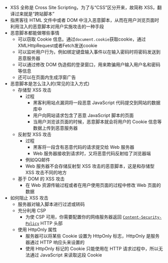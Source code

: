- XSS 全称是 Cross Site Scripting，为了与“CSS”区分开来，故简称 XSS，翻译过来就是“跨站脚本”
- 指黑客往 HTML 文件中或者 DOM 中注入恶意脚本，从而在用户浏览页面时利用注入的恶意脚本对用户实施攻击的一种手段
- 恶意脚本都能做哪些事情
	- 可以窃取 Cookie 信息。通过`document.cookie`获取cookie，通过XMLHttpRequest或者Fetch发送cookie
	- 可以监听用户行为，例如绑定键盘输入事件以在输入密码时将密码发送到恶意服务器
	- 可以通过修改 DOM 伪造假的登录窗口，用来欺骗用户输入用户名和密码等信息
	- 还可以在页面内生成浮窗广告
- 恶意脚本是怎么注入的(常见的注入方式)
	- 存储型 XSS 攻击
		- 过程
			- 黑客利用站点漏洞将一段恶意 JavaScript 代码提交到网站的数据库中
			- 用户向网站请求包含了恶意 JavaScript 脚本的页面
			- 当用户浏览该页面的时候，恶意脚本就会将用户的 Cookie 信息等数据上传到恶意服务器
	- 反射型 XSS 攻击
		- 过程
			- 黑客将一段含有恶意代码的请求提交给 Web 服务器
			- Web 服务器接收到请求时，又将恶意代码反射给了浏览器端
		- 例如QQ邮件
		- Web 服务器不会存储反射型 XSS 攻击的恶意脚本，这是和存储型 XSS 攻击不同的地方
	- 基于 DOM 的 XSS 攻击
		- 在 Web 资源传输过程或者在用户使用页面的过程中修改 Web 页面的数据
- 如何阻止 XSS 攻击
	- 服务器对输入脚本进行过滤或转码
	- 充分利用 CSP
		- 为使 CSP 可用，你需要配置你的网络服务器返回 [`Content-Security-Policy`](https://developer.mozilla.org/zh-CN/docs/Web/HTTP/Headers/Content-Security-Policy) HTTP 头部
	- 使用 HttpOnly 属性
		- 服务器可以将某些 Cookie 设置为 HttpOnly 标志，HttpOnly 是服务器通过 HTTP 响应头来设置的
		- 使用 HttpOnly 标记的 Cookie 只能使用在 HTTP 请求过程中，所以无法通过 JavaScript 来读取这段 Cookie